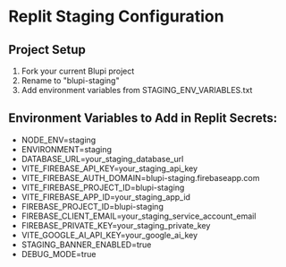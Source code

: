 # Replit Staging Configuration

## Project Setup
1. Fork your current Blupi project
2. Rename to "blupi-staging"
3. Add environment variables from STAGING_ENV_VARIABLES.txt

## Environment Variables to Add in Replit Secrets:
- NODE_ENV=staging
- ENVIRONMENT=staging
- DATABASE_URL=your_staging_database_url
- VITE_FIREBASE_API_KEY=your_staging_api_key
- VITE_FIREBASE_AUTH_DOMAIN=blupi-staging.firebaseapp.com
- VITE_FIREBASE_PROJECT_ID=blupi-staging
- VITE_FIREBASE_APP_ID=your_staging_app_id
- FIREBASE_PROJECT_ID=blupi-staging
- FIREBASE_CLIENT_EMAIL=your_staging_service_account_email
- FIREBASE_PRIVATE_KEY=your_staging_private_key
- VITE_GOOGLE_AI_API_KEY=your_google_ai_key
- STAGING_BANNER_ENABLED=true
- DEBUG_MODE=true